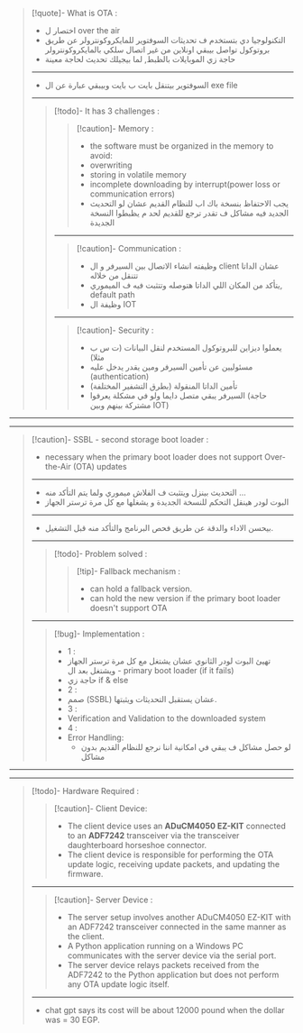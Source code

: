 

>[!quote]- What is OTA :
>- اختصار ل over the air
>- التكنولوجيا دي بتستخدم ف تحديثات السوفتوير للمايكروكونترولر عن طريق بروتوكول تواصل بيبقي اونلاين من غير اتصال سلكي بالمايكروكونترولر
>- حاجة زي الموبايلات بالظبط, لما بيجيلك تحديث لحاجة معينة
>----
>- السوفتوير بيتنقل بايت ب بايت وبيبقي عبارة عن ال exe file 
>---
>>[!todo]- It has 3 challenges :
>>>[!caution]- Memory :
>>>- the software must be organized in the memory to avoid:
>>>	- overwriting
>>>	- storing in volatile memory
>>>	- incomplete downloading by interrupt(power loss or communication errors)
>>>- يجب الاحتفاظ بنسخة باك اب للنظام القديم عشان لو التحديث الجديد فيه مشاكل ف تقدر ترجع للقديم لحد م يظبطوا النسخة الجديدة
>>---
>>>[!caution]- Communication :
>>>- وظيفته انشاء الاتصال بين السيرفر و ال client عشان الداتا تتنقل من خلاله
>>>- يتأكد من المكان اللي الداتا هتوصله وتتثبت فيه ف الميموري, default path
>>>- وظيفة ال IOT
>>---
>>>[!caution]- Security :
>>>- يعملوا ديزاين للبروتوكول المستخدم لنقل البيانات (ت س ب مثلا)
>>>- مسئوليين عن تأمين السيرفر ومين يقدر يدخل عليه (authentication)
>>>- تأمين الداتا المنقولة (بطرق التشفير المختلفة)
>>>- السيرفر يبقي متصل دايما ولو في مشكلة يعرفوا (حاجة مشتركة بينهم وبين IOT)

---
---

>[!caution]- SSBL - second storage boot loader :
>- necessary when the primary boot loader does not support Over-the-Air (OTA) updates
>---
>- التحديث بينزل ويتثبت ف الفلاش ميموري ولما يتم التأكد منه ...
>- البوت لودر هينقل التحكم للنسخة الجديدة و يشغلها مع كل مرة ترستر الجهاز
>---
>- بيحسن الاداء والدقة عن طريق فحص  البرنامج والتأكد منه قبل التشغيل.
>---
>>[!todo]- Problem solved :
>>>[!tip]- Fallback mechanism :
>>>- can hold a fallback version.
>>>- can hold the new version if the primary boot loader doesn't support OTA
>---
>>[!bug]- Implementation :
>>- 1 :
>>	- تهيئ البوت لودر الثانوي عشان يشتغل مع كل مرة ترستر الجهاز ويشتغل بعد ال - primary boot loader (if it fails)
>>	- حاجة زي if & else
>>- 2 :
>>	- صمم (SSBL) عشان يستقبل التحديثات ويثبتها.
>>- 3 :
>>	- Verification and Validation to the downloaded system
>>- 4 :
>>	- Error Handling:
>>		- لو حصل مشاكل ف يبقي في امكانية اننا نرجع للنظام القديم بدون مشاكل


---
---

>[!todo]- Hardware Required :
>>[!caution]- Client Device:
>>- The client device uses an **ADuCM4050 EZ-KIT** connected to an **ADF7242** transceiver via the transceiver daughterboard horseshoe connector.
>>- The client device is responsible for performing the OTA update logic, receiving update packets, and updating the firmware.
>---
>>[!caution]- Server Device :
>>- The server setup involves another ADuCM4050 EZ-KIT with an ADF7242 transceiver connected in the same manner as the client.
>>- A Python application running on a Windows PC communicates with the server device via the serial port.
>>- The server device relays packets received from the ADF7242 to the Python application but does not perform any OTA update logic itself.
>---
>- chat gpt says its cost will be about 12000 pound when the dollar was = 30 EGP.

